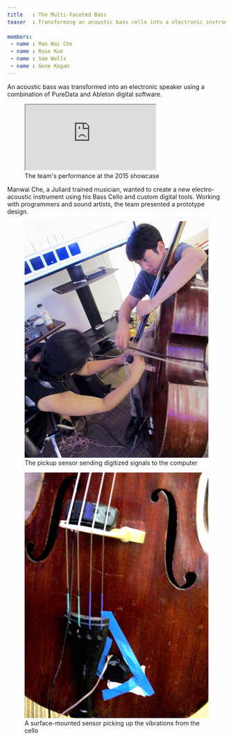 ```yaml
---
title   : The Multi-Faceted Bass
teaser  : Transforming an acoustic bass cello into a electronic instrument

members:
 - name : Man Wai Che
 - name : Rose Kue
 - name : Sam Wells
 - name : Gene Kogan
---
```

An acoustic bass was transformed into an electronic speaker using a combination of PureData  and Ableton digital software.

<figure class="video ratio-55 with-caption">
	<iframe src="https://www.youtube.com/embed/rEmN1s1hn4s" allowfullscreen></iframe>
	<figcaption>The team's performance at the 2015 showcase</figcaption>
</figure>

Manwai Che, a Juliard trained musician, wanted to create a new electro-acoustic instrument using his Bass Cello and custom digital tools. Working with programmers and sound artists, the team presented a prototype design. 

<figure>
	<img src="/images/projects/2015/multi-faceted-bass/performance.jpg" alt="The pickup sensor sending digitized signals to the computer" />
	<figcaption>The pickup sensor sending digitized signals to the computer</figcaption>
</figure>

<figure>
	<img src="/images/projects/2015/multi-faceted-bass/sensor.jpg" alt="A surface-mounted sensor picking up the vibrations from the cello" />
	<figcaption>A surface-mounted sensor picking up the vibrations from the cello</figcaption>
</figure>